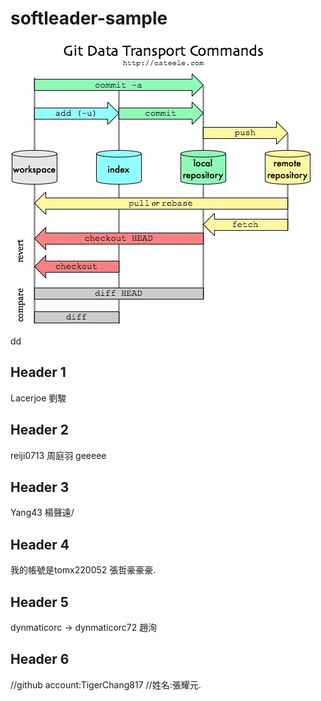 # softleader-sample
![Github Command Flow](https://github.com/jakarta99/softleader-sample/blob/master/docs/git-flow.jpg)

dd
## Header 1
Lacerjoe 劉駿


## Header 2
reiji0713 周庭羽
geeeee

## Header 3
Yang43 楊聲遠/


## Header 4
 我的帳號是tomx220052
張哲豪豪豪.
## Header 5
dynmaticorc → dynmaticorc72
趙洵

## Header 6

 //github account:TigerChang817
 //姓名:張耀元.
 
 
